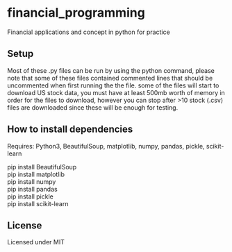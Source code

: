# financial_programming
Financial applications and concept in python for practice

## Setup

Most of these .py files can be run by using the python command, please note that some of these files contained commented lines that should be uncommented when first running the the file.
some of the files will start to download US stock data, you must have at least 500mb worth of memory in order for the files to download,
however you can stop after >10 stock (.csv) files are downloaded since these will be enough for testing.

## How to install dependencies

Requires: Python3, BeautifulSoup, matplotlib, numpy, pandas, pickle, scikit-learn

pip install BeautifulSoup\
pip install matplotlib\
pip install numpy\
pip install pandas\
pip install pickle\
pip install scikit-learn

## License
Licensed under MIT
